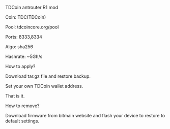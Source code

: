 TDCoin antrouter R1 mod

Coin: TDC(TDCoin)

Pool: tdcoincore.org/pool

Ports: 8333,8334

Algo: sha256

Hashrate: ~5Gh/s

How to apply?

Download tar.gz file and restore backup.

Set your own TDCoin wallet address.

That is it.

How to remove?

Download firmware from bitmain website and flash your device to restore to default settings.
